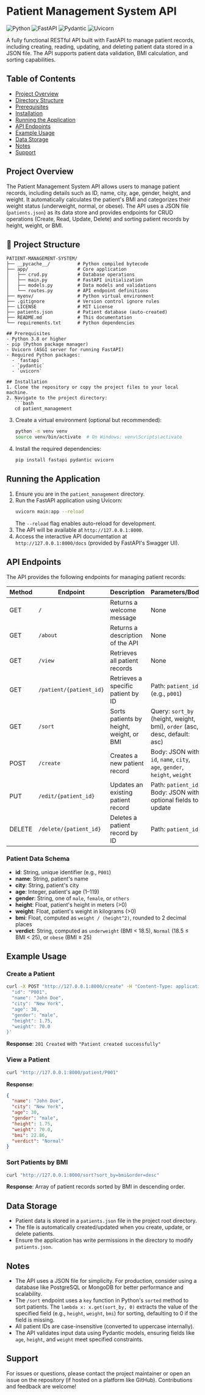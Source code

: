 # Patient Management System API
![Python](https://img.shields.io/badge/Python-3.8%2B-blue)
![FastAPI](https://img.shields.io/badge/FastAPI-latest-orange)
![Pydantic](https://img.shields.io/badge/Pydantic-latest-green)
![Uvicorn](https://img.shields.io/badge/Uvicorn-latest-red)

A fully functional RESTful API built with FastAPI to manage patient records, including creating, reading, updating, and deleting patient data stored in a JSON file. The API supports patient data validation, BMI calculation, and sorting capabilities.

## Table of Contents
- [Project Overview](#project-overview)
- [Directory Structure](#directory-structure)
- [Prerequisites](#prerequisites)
- [Installation](#installation)
- [Running the Application](#running-the-application)
- [API Endpoints](#api-endpoints)
- [Example Usage](#example-usage)
- [Data Storage](#data-storage)
- [Notes](#notes)
- [Support](#support)

## Project Overview
The Patient Management System API allows users to manage patient records, including details such as ID, name, city, age, gender, height, and weight. It automatically calculates the patient's BMI and categorizes their weight status (underweight, normal, or obese). The API uses a JSON file (`patients.json`) as its data store and provides endpoints for CRUD operations (Create, Read, Update, Delete) and sorting patient records by height, weight, or BMI.

## 📂 Project Structure

```text
PATIENT-MANAGEMENT-SYSTEM/
├── __pycache__/          # Python compiled bytecode
├── app/                  # Core application
│   ├── crud.py           # Database operations
│   ├── main.py           # FastAPI initialization
│   ├── models.py         # Data models and validations
│   └── routes.py         # API endpoint definitions
├── myenv/                # Python virtual environment
├── .gitignore            # Version control ignore rules
├── LICENSE               # MIT License
├── patients.json         # Patient database (auto-created)
├── README.md             # This documentation
└── requirements.txt      # Python dependencies

## Prerequisites
- Python 3.8 or higher
- pip (Python package manager)
- Uvicorn (ASGI server for running FastAPI)
- Required Python packages:
  - `fastapi`
  - `pydantic`
  - `uvicorn`

## Installation
1. Clone the repository or copy the project files to your local machine.
2. Navigate to the project directory:
   ```bash
   cd patient_management
   ```
3. Create a virtual environment (optional but recommended):
   ```bash
   python -m venv venv
   source venv/bin/activate  # On Windows: venv\Scripts\activate
   ```
4. Install the required dependencies:
   ```bash
   pip install fastapi pydantic uvicorn
   ```

## Running the Application
1. Ensure you are in the `patient_management` directory.
2. Run the FastAPI application using Uvicorn:
   ```bash
   uvicorn main:app --reload
   ```
   The `--reload` flag enables auto-reload for development.
3. The API will be available at `http://127.0.0.1:8000`.
4. Access the interactive API documentation at `http://127.0.0.1:8000/docs` (provided by FastAPI's Swagger UI).

## API Endpoints
The API provides the following endpoints for managing patient records:

| Method | Endpoint                  | Description                                      | Parameters/Body                                                                 |
|--------|---------------------------|--------------------------------------------------|---------------------------------------------------------------------------------|
| GET    | `/`                       | Returns a welcome message                        | None                                                                            |
| GET    | `/about`                  | Returns a description of the API                 | None                                                                            |
| GET    | `/view`                   | Retrieves all patient records                    | None                                                                            |
| GET    | `/patient/{patient_id}`   | Retrieves a specific patient by ID               | Path: `patient_id` (e.g., `p001`)                                               |
| GET    | `/sort`                   | Sorts patients by height, weight, or BMI         | Query: `sort_by` (height, weight, bmi), `order` (asc, desc, default: asc)       |
| POST   | `/create`                 | Creates a new patient record                     | Body: JSON with `id`, `name`, `city`, `age`, `gender`, `height`, `weight`       |
| PUT    | `/edit/{patient_id}`      | Updates an existing patient record               | Path: `patient_id`, Body: JSON with optional fields to update                    |
| DELETE | `/delete/{patient_id}`    | Deletes a patient record by ID                   | Path: `patient_id`                                                              |

### Patient Data Schema
- **id**: String, unique identifier (e.g., `P001`)
- **name**: String, patient's name
- **city**: String, patient's city
- **age**: Integer, patient's age (1–119)
- **gender**: String, one of `male`, `female`, or `others`
- **height**: Float, patient's height in meters (>0)
- **weight**: Float, patient's weight in kilograms (>0)
- **bmi**: Float, computed as `weight / (height^2)`, rounded to 2 decimal places
- **verdict**: String, computed as `underweight` (BMI < 18.5), `Normal` (18.5 ≤ BMI < 25), or `obese` (BMI ≥ 25)

## Example Usage
### Create a Patient
```bash
curl -X POST "http://127.0.0.1:8000/create" -H "Content-Type: application/json" -d '{
  "id": "P001",
  "name": "John Doe",
  "city": "New York",
  "age": 30,
  "gender": "male",
  "height": 1.75,
  "weight": 70.0
}'
```
**Response**: `201 Created` with `"Patient created successfully"`

### View a Patient
```bash
curl "http://127.0.0.1:8000/patient/P001"
```
**Response**:
```json
{
  "name": "John Doe",
  "city": "New York",
  "age": 30,
  "gender": "male",
  "height": 1.75,
  "weight": 70.0,
  "bmi": 22.86,
  "verdict": "Normal"
}
```

### Sort Patients by BMI
```bash
curl "http://127.0.0.1:8000/sort?sort_by=bmi&order=desc"
```
**Response**: Array of patient records sorted by BMI in descending order.

## Data Storage
- Patient data is stored in a `patients.json` file in the project root directory.
- The file is automatically created/updated when you create, update, or delete patients.
- Ensure the application has write permissions in the directory to modify `patients.json`.

## Notes
- The API uses a JSON file for simplicity. For production, consider using a database like PostgreSQL or MongoDB for better performance and scalability.
- The `/sort` endpoint uses a `key` function in Python's `sorted` method to sort patients. The `lambda x: x.get(sort_by, 0)` extracts the value of the specified field (e.g., `height`, `weight`, `bmi`) for sorting, defaulting to 0 if the field is missing.
- All patient IDs are case-insensitive (converted to uppercase internally).
- The API validates input data using Pydantic models, ensuring fields like `age`, `height`, and `weight` meet specified constraints.

## Support
For issues or questions, please contact the project maintainer or open an issue on the repository (if hosted on a platform like GitHub). Contributions and feedback are welcome!

